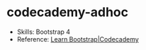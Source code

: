 # codecademy-adhoc
- Skills: Bootstrap 4
- Reference: [Learn Bootstrap|Codecademy](https://www.codecademy.com/learn/learn-bootstrap)
